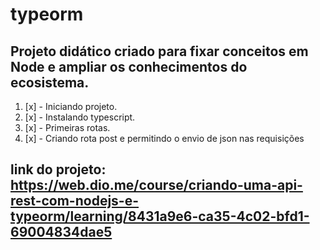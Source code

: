 # typeorm

## Projeto didático criado para fixar conceitos em Node e ampliar os conhecimentos do ecosistema.

1. [x] - Iniciando projeto.
1. [x] - Instalando typescript.
1. [x] - Primeiras rotas.
1. [x] - Criando rota post e permitindo o envio de json nas requisições


## link do projeto: https://web.dio.me/course/criando-uma-api-rest-com-nodejs-e-typeorm/learning/8431a9e6-ca35-4c02-bfd1-69004834dae5
